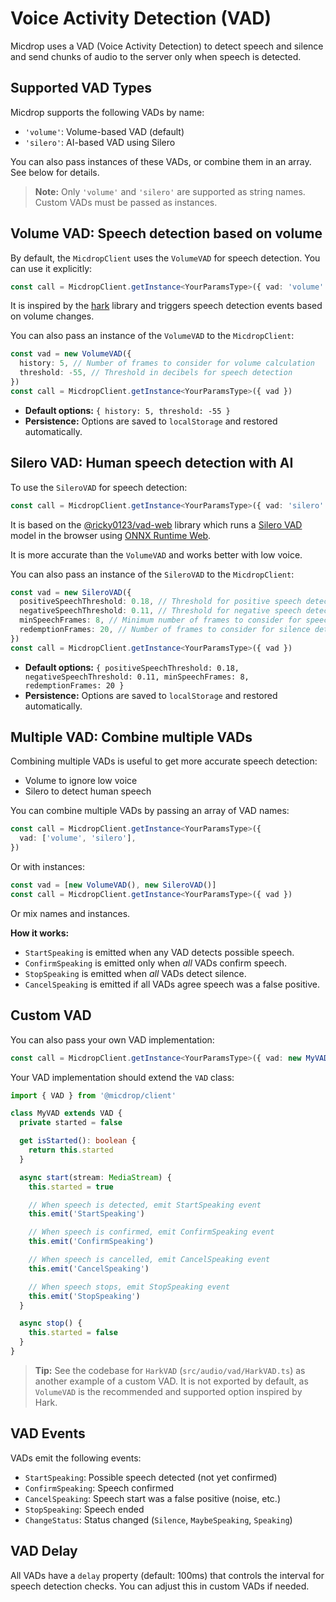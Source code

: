 # Voice Activity Detection (VAD)

Micdrop uses a VAD (Voice Activity Detection) to detect speech and silence and send chunks of audio to the server only when speech is detected.

## Supported VAD Types

Micdrop supports the following VADs by name:

- `'volume'`: Volume-based VAD (default)
- `'silero'`: AI-based VAD using Silero

You can also pass instances of these VADs, or combine them in an array. See below for details.

> **Note:** Only `'volume'` and `'silero'` are supported as string names. Custom VADs must be passed as instances.

## Volume VAD: Speech detection based on volume

By default, the `MicdropClient` uses the `VolumeVAD` for speech detection. You can use it explicitly:

```typescript
const call = MicdropClient.getInstance<YourParamsType>({ vad: 'volume' })
```

It is inspired by the [hark](https://github.com/otalk/hark) library and triggers speech detection events based on volume changes.

You can also pass an instance of the `VolumeVAD` to the `MicdropClient`:

```typescript
const vad = new VolumeVAD({
  history: 5, // Number of frames to consider for volume calculation
  threshold: -55, // Threshold in decibels for speech detection
})
const call = MicdropClient.getInstance<YourParamsType>({ vad })
```

- **Default options:** `{ history: 5, threshold: -55 }`
- **Persistence:** Options are saved to `localStorage` and restored automatically.

## Silero VAD: Human speech detection with AI

To use the `SileroVAD` for speech detection:

```typescript
const call = MicdropClient.getInstance<YourParamsType>({ vad: 'silero' })
```

It is based on the [@ricky0123/vad-web](https://github.com/ricky0123/vad) library which runs a [Silero VAD](https://github.com/snakers4/silero-vad) model in the browser using [ONNX Runtime Web](https://github.com/microsoft/onnxruntime/tree/main/js/web).

It is more accurate than the `VolumeVAD` and works better with low voice.

You can also pass an instance of the `SileroVAD` to the `MicdropClient`:

```typescript
const vad = new SileroVAD({
  positiveSpeechThreshold: 0.18, // Threshold for positive speech detection
  negativeSpeechThreshold: 0.11, // Threshold for negative speech detection
  minSpeechFrames: 8, // Minimum number of frames to consider for speech detection
  redemptionFrames: 20, // Number of frames to consider for silence detection
})
const call = MicdropClient.getInstance<YourParamsType>({ vad })
```

- **Default options:** `{ positiveSpeechThreshold: 0.18, negativeSpeechThreshold: 0.11, minSpeechFrames: 8, redemptionFrames: 20 }`
- **Persistence:** Options are saved to `localStorage` and restored automatically.

## Multiple VAD: Combine multiple VADs

Combining multiple VADs is useful to get more accurate speech detection:

- Volume to ignore low voice
- Silero to detect human speech

You can combine multiple VADs by passing an array of VAD names:

```typescript
const call = MicdropClient.getInstance<YourParamsType>({
  vad: ['volume', 'silero'],
})
```

Or with instances:

```typescript
const vad = [new VolumeVAD(), new SileroVAD()]
const call = MicdropClient.getInstance<YourParamsType>({ vad })
```

Or mix names and instances.

**How it works:**

- `StartSpeaking` is emitted when any VAD detects possible speech.
- `ConfirmSpeaking` is emitted only when _all_ VADs confirm speech.
- `StopSpeaking` is emitted when _all_ VADs detect silence.
- `CancelSpeaking` is emitted if all VADs agree speech was a false positive.

## Custom VAD

You can also pass your own VAD implementation:

```typescript
const call = MicdropClient.getInstance<YourParamsType>({ vad: new MyVAD() })
```

Your VAD implementation should extend the `VAD` class:

```typescript
import { VAD } from '@micdrop/client'

class MyVAD extends VAD {
  private started = false

  get isStarted(): boolean {
    return this.started
  }

  async start(stream: MediaStream) {
    this.started = true

    // When speech is detected, emit StartSpeaking event
    this.emit('StartSpeaking')

    // When speech is confirmed, emit ConfirmSpeaking event
    this.emit('ConfirmSpeaking')

    // When speech is cancelled, emit CancelSpeaking event
    this.emit('CancelSpeaking')

    // When speech stops, emit StopSpeaking event
    this.emit('StopSpeaking')
  }

  async stop() {
    this.started = false
  }
}
```

> **Tip:** See the codebase for `HarkVAD` (`src/audio/vad/HarkVAD.ts`) as another example of a custom VAD. It is not exported by default, as `VolumeVAD` is the recommended and supported option inspired by Hark.

## VAD Events

VADs emit the following events:

- `StartSpeaking`: Possible speech detected (not yet confirmed)
- `ConfirmSpeaking`: Speech confirmed
- `CancelSpeaking`: Speech start was a false positive (noise, etc.)
- `StopSpeaking`: Speech ended
- `ChangeStatus`: Status changed (`Silence`, `MaybeSpeaking`, `Speaking`)

## VAD Delay

All VADs have a `delay` property (default: 100ms) that controls the interval for speech detection checks. You can adjust this in custom VADs if needed.
